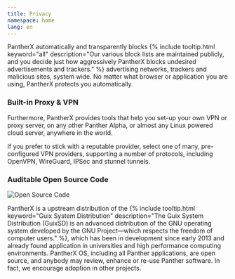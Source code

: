 ```yaml
---
title: Privacy
namespace: home
lang: en
---
```


PantherX automatically and transparently blocks {% include tooltip.html keyword="all" description="Our various block lists are maintained publicly, and you decide just how aggressively PantherX blocks undesired advertisements and trackers." %} advertising networks, trackers and malicious sites, system wide. No matter what browser or application you are using, PantherX protects you automatically.

### Built-in Proxy & VPN

Furthermore, PantherX provides tools that help you set-up your own VPN or proxy server, on any other Panther Alpha, or almost any Linux powered cloud server, anywhere in the world.

If you prefer to stick with a reputable provider, select one of many, pre-configured VPN providers, supporting a number of protocols, including OpenVPN, WireGuard, IPSec and stunnel tunnels.

### Auditable Open Source Code

![Open Source Code](/assets/images/code.png)

PantherX is a upstream distribution of the {% include tooltip.html keyword="Guix System Distribution" description="The Guix System Distribution (GuixSD) is an advanced distribution of the GNU operating system developed by the GNU Project—which respects the freedom of computer users." %}, which has been in development since early 2013 and already found application in universities and high performance computing environments. PantherX OS, including all Panther applications, are open source, and anybody may review, enhance or re-use Panther software. In fact, we encourage adoption in other projects.